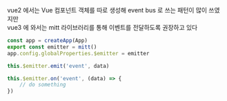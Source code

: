 vue2 에서는 Vue 컴포넌트 객체를 따로 생성해 event bus 로 쓰는 패턴이 많이 쓰였지만  
vue3 에 와서는 mitt 라이브러리를 통해 이벤트를 전달하도록 권장하고 있다  

```javascript
const app = createApp(App)
export const emitter = mitt()
app.config.globalProperties.$emitter = emitter

this.$emitter.emit('event', data)

this.$emitter.on('event', (data) => {
    // do something
})
```